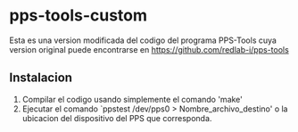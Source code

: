 # pps-tools-custom

Esta es una version modificada del codigo del programa PPS-Tools cuya version original puede encontrarse en https://github.com/redlab-i/pps-tools

## Instalacion

1. Compilar el codigo usando simplemente el comando 'make'
2. Ejecutar el comando `ppstest /dev/pps0 > Nombre_archivo_destino' o la ubicacion del dispositivo del PPS que corresponda.
